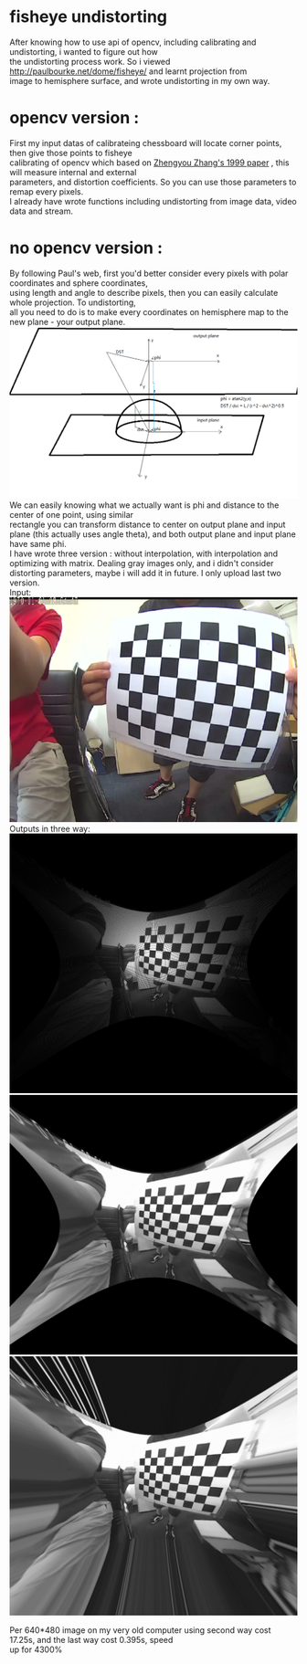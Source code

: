 fisheye undistorting
=

After knowing how to use api of opencv, including calibrating and undistorting, i wanted to figure out how  
the undistorting process work. So i viewed http://paulbourke.net/dome/fisheye/ and learnt projection from  
image to hemisphere surface, and wrote undistorting in my own way.

opencv version :
==
First my input datas of calibrateing chessboard will locate corner points, then give those points to fisheye  
calibrating of opencv which based on [Zhengyou Zhang's 1999 paper](https://www.microsoft.com/en-us/research/wp-content/uploads/2016/02/tr98-71.pdf) , this will measure internal and external  
parameters, and distortion coefficients. So you can use those parameters 
to remap every pixels.</br>
I already have wrote functions including undistorting from image data, video data and stream.
	
no opencv version :
==
By following Paul's web, first you'd better consider every pixels with polar coordinates and sphere coordinates,  
using length and angle to describe pixels, then you can easily calculate whole projection. To undistorting,  
all you need to do is to make every coordinates on hemisphere map to the new plane - your output plane.</br>
![projection](https://github.com/MirusUmbra/Display-data/raw/master/fisheye/projection.png)</br>
We can easily knowing what we actually want is phi and distance to the center of one point, using similar  
rectangle you can transform distance to center on output plane and input plane (this actually uses angle theta), 
and both output plane and input plane have same phi.</br>
I have wrote three version : without interpolation, with interpolation and optimizing with matrix. Dealing gray 
images only, and i didn't consider distorting parameters, maybe i will add it in future. I only upload last two 
version.</br>
Input:  
![projection](https://github.com/MirusUmbra/Display-data/raw/master/fisheye/201906281658402.png)</br>
Outputs in three way:  
![projection](https://github.com/MirusUmbra/Display-data/raw/master/fisheye/res.png)![projection](https://github.com/MirusUmbra/Display-data/raw/master/fisheye/r1.png)![projection](https://github.com/MirusUmbra/Display-data/raw/master/fisheye/r2.png)</br>

Per 640*480 image on my very old computer using second way cost 17.25s, and the last way cost 0.395s, speed  
up for 4300%


